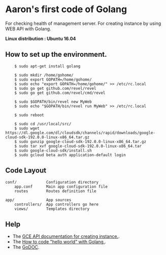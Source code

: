 # Aaron's first code of Golang

For checking health of management server.
For creating instance by using WEB API with Golang.

**Linux distribution : Ubuntu 16.04**



## How to set up the environment.

        $ sudo apt-get install golang

        $ sudo mkdir /home/gohome/
        $ sudo export GOPATH=/home/gohome/
        $ sudo echo "export GOPATH=/home/gohome/" >> /etc/rc.local
        $ sudo go get github.com/revel/revel
        $ sudo go get github.com/revel/cmd/revel

        $ sudo $GOPATH/bin/revel new MyWeb
        $ sudo echo "$GOPATH/bin/revel run MyWeb" >> /etc/rc.local

        $ sudo reboot

        $ sudo cd /usr/local/src/     
        $ sudo wget https://dl.google.com/dl/cloudsdk/channels/rapid/downloads/google-cloud-sdk-192.0.0-linux-x86_64.tar.gz
        $ sudo gunzip google-cloud-sdk-192.0.0-linux-x86_64.tar.gz 
        $ sudo tar xvf google-cloud-sdk-192.0.0-linux-x86_64.tar 
        $ sudo google-cloud-sdk/install.sh
        $ sudo gcloud beta auth application-default login



## Code Layout

    conf/             Configuration directory
        app.conf      Main app configuration file
        routes        Routes definition file

    app/              App sources
        controllers/  App controllers go here
        views/        Templates directory


## Help

* The [GCE API documentation for creating instance.](https://cloud.google.com/compute/docs/reference/rest/v1/instances/insert).
* The [How to code "hello world" with Golang.](https://revel.github.io/tutorial/firstapp.html).
* The [GoDOC](https://godoc.org/google.golang.org/api/compute/v1).

